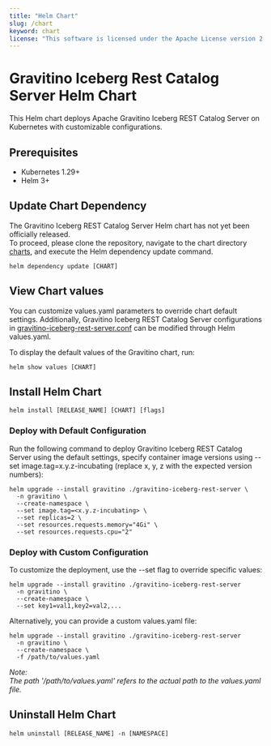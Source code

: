 ```yaml
---
title: "Helm Chart"
slug: /chart
keyword: chart
license: "This software is licensed under the Apache License version 2."
---
```


# Gravitino Iceberg Rest Catalog Server Helm Chart

This Helm chart deploys Apache Gravitino Iceberg REST Catalog Server on Kubernetes with customizable configurations.

## Prerequisites

- Kubernetes 1.29+
- Helm 3+

## Update Chart Dependency

The Gravitino Iceberg REST Catalog Server Helm chart has not yet been officially released.   
To proceed, please clone the repository, navigate to the chart directory [charts](../dev/charts), and execute the Helm dependency update command.

```console
helm dependency update [CHART]
```

## View Chart values

You can customize values.yaml parameters to override chart default settings. Additionally, Gravitino Iceberg REST Catalog Server configurations in [gravitino-iceberg-rest-server.conf](../dev/charts/gravitino-iceberg-rest-server/resources/gravitino-iceberg-rest-server.conf) can be modified through Helm values.yaml.

To display the default values of the Gravitino chart, run:

```console
helm show values [CHART]
```

## Install Helm Chart

```console
helm install [RELEASE_NAME] [CHART] [flags]
```

### Deploy with Default Configuration

Run the following command to deploy Gravitino Iceberg REST Catalog Server using the default settings, specify container image versions using --set image.tag=x.y.z-incubating (replace x, y, z with the expected version numbers):

```console
helm upgrade --install gravitino ./gravitino-iceberg-rest-server \
  -n gravitino \
  --create-namespace \
  --set image.tag=<x.y.z-incubating> \
  --set replicas=2 \
  --set resources.requests.memory="4Gi" \
  --set resources.requests.cpu="2"
```

### Deploy with Custom Configuration

To customize the deployment, use the --set flag to override specific values:

```console
helm upgrade --install gravitino ./gravitino-iceberg-rest-server 
  -n gravitino \
  --create-namespace \
  --set key1=val1,key2=val2,...
```
Alternatively, you can provide a custom values.yaml file:

```console
helm upgrade --install gravitino ./gravitino-iceberg-rest-server 
  -n gravitino \
  --create-namespace \
  -f /path/to/values.yaml
```
_Note: \
The path '/path/to/values.yaml' refers to the actual path to the values.yaml file._

## Uninstall Helm Chart

```console
helm uninstall [RELEASE_NAME] -n [NAMESPACE]
```